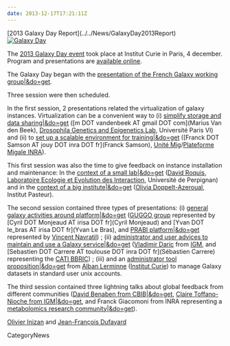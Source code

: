 ```yaml
---
date: 2013-12-17T17:21:11Z
---
```

<div class='newsItemHeader'>[2013 Galaxy Day Report](../../News/GalaxyDay2013Report)</div>

<div class='right'><a href='http://wiki.sb-roscoff.fr/ifb/index.php/Accueil'><img src='/Images/Logos/GalaxyIFB.png' alt='Galaxy Day' /></a></div>

The [2013 Galaxy Day event](http://wiki.sb-roscoff.fr/ifb/index.php/Accueil) took place at Institut Curie in Paris, 4 december.  Program and presentations are [available online](http://wiki.sb-roscoff.fr/ifb/index.php/Accueil). 

The Galaxy Day began with the [presentation of the French Galaxy working group|&do=get](ATTACHMENT_URLDocuments/Presentations/2013GalaxyDayIFBGalaxyWorkingGroup.pdf).

Three session were then scheduled.

In the first session, 2 presentations related the virtualization of galaxy instances.
Virtualization can be a convenient way to (i) [simplify storage and data sharing|&do=get](ATTACHMENT_URLDocuments/Presentations/2013GalaxyDayFlexibleVirtualization.pdf) ([m DOT vandenbeek AT gmail DOT com](Marius Van den Beek), [Drosophila Genetics and Epigenetics Lab](http://drosophile.org/GEDlab/?page_id=760), Université Paris VI) and (ii) to [set up a scalable environment for training|&do=get](ATTACHMENT_URLDocuments/Presentations/2013GalaxyDayVirtualMachineCloudTraining.pdf) ([Franck DOT Samson AT jouy DOT inra DOT fr](Franck Samson), [Unité Mig](http://mig.jouy.inra.fr/)/[Plateforme Migale INRA](http://migale.jouy.inra.fr/)).

This first session was also the time to give feedback on instance installation and maintenance:
In the [context of a small lab|&do=get](ATTACHMENT_URLDocuments/Presentations/2013GalaxyDayForTheRestOfUs.pdf) ([David Roquis](http://2ei.univ-perp.fr/?page_id=388), [Laboratoire Ecologie et Evolution des Interaction](http://2ei.univ-perp.fr/), Université de Perpignan) and in the [context of a big institute|&do=get](ATTACHMENT_URLDocuments/Presentations/2013GalaxyDayGalaxyPasteur.pdf) ([Olivia Doppelt-Azeroual](https://www.researchgate.net/profile/Olivia_Doppelt-Azeroual/), Institut Pasteur).

The second session contained three types of presentations: (i) [general galaxy activities around platform|&do=get](ATTACHMENT_URLDocuments/Presentations/2013GDayGUGGO.pdf) ([GUGGO group](https://www.e-biogenouest.org/groups/guggo) represented by [Cyril DOT Monjeaud AT irisa DOT fr](Cyril Monjeaud) and [Yvan DOT le_bras AT irisa DOT fr](Yvan Le Bras), and [PRABI platform|&do=get](ATTACHMENT_URLDocuments/Presentations/2013GDayPRABI.pdf) represented by [Vincent Navratil](http://vinavratil.free.fr/)) ; (ii) [administrator and user advices to maintain and use a Galaxy service|&do=get](ATTACHMENT_URLDocuments/Presentations/2013GalaxyDayCATI_BBRIC.pdf) ([Vladimir Daric](http://www.igmors.u-psud.fr/spip.php?article773&lang=fr) from [IGM](http://www.igmors.u-psud.fr/?lang=fr), and [Sebastien DOT Carrere AT toulouse DOT inra DOT fr](Sébastien Carrere) representing the [CATI BBRIC](http://cati-bbric.toulouse.inra.fr/)) ; (iii) and an [administrator tool proposition|&do=get](ATTACHMENT_URLDocuments/Presentations/2013GalaxyDayIntegration.pdf) from [Alban Lerminne](http://u900.curie.fr/en/profile/alban-lermine-00587) ([Institut Curie](http://curie.fr/)) to manage Galaxy datasets in standard user unix accounts.

The third session contained three lightning talks about global feedback from different communities ([David Benaben from CBIB|&do=get](ATTACHMENT_URLDocuments/Presentations/2013GalaxyDayCBIB.pdf), [Claire Toffano-Nioche from IGM|&do=get](ATTACHMENT_URLDocuments/Presentations/2013GalaxyDayWorkflow.pdf), and Franck Giacomoni from INRA representing a [metabolomics research community|&do=get](ATTACHMENT_URLDocuments/Presentations/2013GalaxyDayMetabolic.pdf)).

[Olivier Inizan](https://urgi.versailles.inra.fr/About-us/Team/Genome-analysis/Olivier-Inizan) and [Jean-François Dufayard](https://sites.google.com/site/jeanfrancoisdufayard/)


CategoryNews
